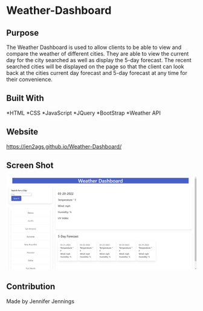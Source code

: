 # Weather-Dashboard

## Purpose
The Weather Dashboard is used to allow clients to be able to view and compare the weather of different cities. They are able to view the current day for the city searched as well as display the 5-day forecast. The recent searched cities will be displayed on the page so that the client can look back at the cities current day forecast and 5-day forecast at any time for their convenience.

## Built With
*HTML
*CSS
*JavaScript
*JQuery
*BootStrap
*Weather API

## Website
https://jen2ags.github.io/Weather-Dashboard/

## Screen Shot
![Screenshot Weather Dashboard](https://github.com/jen2ags/Weather-Dashboard/blob/main/assets/Images/Screenshot%20of%20Weather-dashboard.png)


## Contribution
Made by Jennifer Jennings
